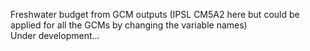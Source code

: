 Freshwater budget from GCM outputs (IPSL CM5A2 here but could be applied for all the GCMs by changing the variable names) \
Under development...
